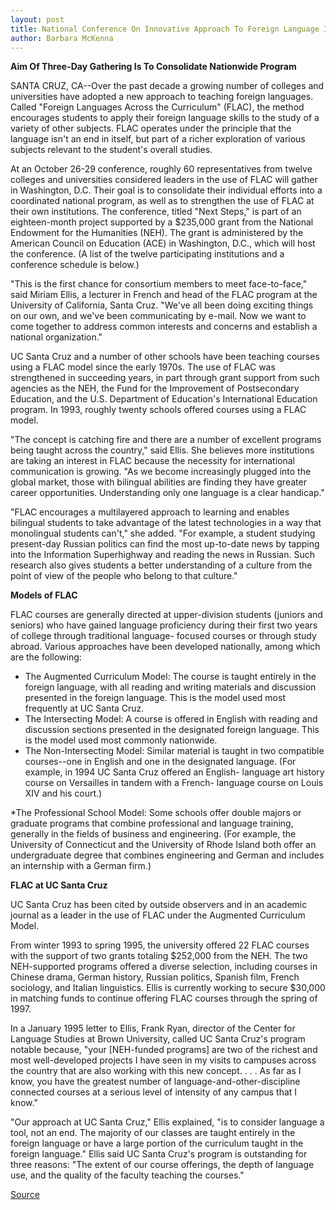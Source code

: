 ```yaml
---
layout: post
title: National Conference On Innovative Approach To Foreign Language Instruction Takes Place This Month
author: Barbara McKenna
---
```


**Aim Of Three-Day Gathering Is To Consolidate Nationwide Program**

SANTA CRUZ, CA--Over the past decade a growing number of colleges  and universities have adopted a new approach to teaching foreign  languages. Called "Foreign Languages Across the Curriculum" (FLAC),  the method encourages students to apply their foreign language  skills to the study of a variety of other subjects. FLAC operates  under the principle that the language isn't an end in itself, but part  of a richer exploration of various subjects relevant to the student's  overall studies.

At an October 26-29 conference, roughly 60 representatives  from twelve colleges and universities considered leaders in the use  of FLAC will gather in Washington, D.C. Their goal is to consolidate  their individual efforts into a coordinated national program, as well  as to strengthen the use of FLAC at their own institutions. The  conference, titled "Next Steps," is part of an eighteen-month project  supported by a $235,000 grant from the National Endowment for the  Humanities (NEH). The grant is administered by the American Council  on Education (ACE) in Washington, D.C., which will host the  conference. (A list of the twelve participating institutions and a  conference schedule is below.)

"This is the first chance for consortium members to meet  face-to-face," said Miriam Ellis, a lecturer in French and head of the  FLAC program at the University of California, Santa Cruz. "We've all  been doing exciting things on our own, and we've been communicating  by e-mail. Now we want to come together to address common  interests and concerns and establish a national organization."

UC Santa Cruz and a number of other schools have been  teaching courses using a FLAC model since the early 1970s. The use  of FLAC was strengthened in succeeding years, in part through grant  support from such agencies as the NEH, the Fund for the Improvement  of Postsecondary Education, and the U.S. Department of Education's  International Education program. In 1993, roughly twenty schools  offered courses using a FLAC model.

"The concept is catching fire and there are a number of  excellent programs being taught across the country," said Ellis. She  believes more institutions are taking an interest in FLAC because  the necessity for international communication is growing. "As we  become increasingly plugged into the global market, those with  bilingual abilities are finding they have greater career  opportunities. Understanding only one language is a clear handicap."

"FLAC encourages a multilayered approach to learning and  enables bilingual students to take advantage of the latest  technologies in a way that monolingual students can't," she added.  "For example, a student studying present-day Russian politics can  find the most up-to-date news by tapping into the Information  Superhighway and reading the news in Russian. Such research also  gives students a better understanding of a culture from the point of  view of the people who belong to that culture."

**Models of FLAC**

FLAC courses are generally directed at upper-division students  (juniors and seniors) who have gained language proficiency during  their first two years of college through traditional language- focused courses or through study abroad. Various approaches have  been developed nationally, among which are the following:
* The Augmented Curriculum Model: The course is taught  entirely in the foreign language, with all reading and writing  materials and discussion presented in the foreign language. This is  the model used most frequently at UC Santa Cruz.
* The Intersecting Model: A course is offered in English with  reading and discussion sections presented in the designated foreign  language. This is the model used most commonly nationwide.
* The Non-Intersecting Model: Similar material is taught in  two compatible courses--one in English and one in the designated  language. (For example, in 1994 UC Santa Cruz offered an English- language art history course on Versailles in tandem with a French- language course on Louis XIV and his court.)

*The Professional School Model: Some schools offer double  majors or graduate programs that combine professional and language  training, generally in the fields of business and engineering. (For  example, the University of Connecticut and the University of Rhode  Island both offer an undergraduate degree that combines engineering  and German and includes an internship with a German firm.)

**FLAC at UC Santa Cruz**

UC Santa Cruz has been cited by outside observers and in an  academic journal as a leader in the use of FLAC under the Augmented  Curriculum Model.

From winter 1993 to spring 1995, the university offered 22  FLAC courses with the support of two grants totaling $252,000 from  the NEH. The two NEH-supported programs offered a diverse  selection, including courses in Chinese drama, German history,  Russian politics, Spanish film, French sociology, and Italian  linguistics. Ellis is currently working to secure $30,000 in matching  funds to continue offering FLAC courses through the spring of 1997.

In a January 1995 letter to Ellis, Frank Ryan, director of the  Center for Language Studies at Brown University, called UC Santa  Cruz's program notable because, "your [NEH-funded programs] are  two of the richest and most well-developed projects I have seen in  my visits to campuses across the country that are also working with  this new concept. . . . As far as I know, you have the greatest number  of language-and-other-discipline connected courses at a serious  level of intensity of any campus that I know."

"Our approach at UC Santa Cruz," Ellis explained, "is to  consider language a tool, not an end. The majority of our classes are  taught entirely in the foreign language or have a large portion of the  curriculum taught in the foreign language." Ellis said UC Santa Cruz's  program is outstanding for three reasons: "The extent of our course  offerings, the depth of language use, and the quality of the faculty  teaching the courses."

[Source](http://www1.ucsc.edu/news_events/press_releases/archive/95-96/10-95/101695-National_conference.html "Permalink to 101695-National_conference")
